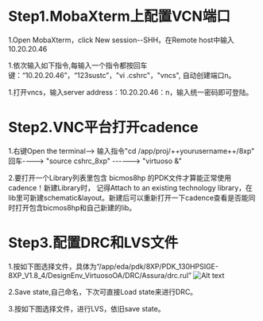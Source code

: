 # Step1.MobaXterm上配置VCN端口

 1.Open MobaXterm，click New session--SHH，在Remote host中输入10.20.20.46
 
 1.依次输入如下指令,每输入一个指令都按回车键：“10.20.20.46”，“123sustc”，"vi .cshrc"，"vncs", 自动创建端口n。
 
 1.打开vncs，输入server address：10.20.20.46：n，输入统一密码即可登陆。


# Step2.VNC平台打开cadence

 1.右键Open the terminal--> 输入指令"cd /app/proj/++yourusername++/8xp" 回车----> "source cshrc_8xp" ------> "virtuoso &"
 
 2.要打开一个Library列表里包含 bicmos8hp 的PDK文件才算能正常使用cadence！新建Library时， 记得Attach to an existing technology library，在lib里可新建schematic&layout。新建后可以重新打开一下cadence查看是否能同时打开包含bicmos8hp和自己新建的lib。

# Step3.配置DRC和LVS文件
 1.按如下图选择文件，具体为“/app/eda/pdk/8XP/PDK_130HPSIGE-8XP_V1.8_4/DesignEnv_VirtuosoOA/DRC/Assura/drc.rul”
![Alt text](Assura.DRC.setup.jpg)

 2.Save state,自己命名，下次可直接Load state来进行DRC。
 
 3.按如下图选择文件，进行LVS，依旧save state。

